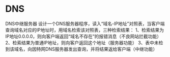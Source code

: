 # DNS
DNS中继服务器
设计一个DNS服务器程序，读入“域名-IP地址”对照表，当客户端查询域名对应的IP地址时，用域名检索该对照表，三种检索结果：
  1、检索结果为IP地址0.0.0.0，则向客户端返回“域名不存在”的报错消息（不良网站拦截功能）
  2、检索结果为普通IP地址，则向客户返回这个地址（服务器功能）
  3、表中未检到该域名，向因特网DNS服务器发出查询，并将结果返给客户端（中继功能）
